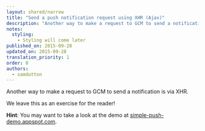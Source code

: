 ```yaml
---
layout: shared/narrow
title: "Send a push notification request using XHR (Ajax)"
description: "Another way to make a request to GCM to send a notification is via XHR (also known as Ajax). In this step, you work out for yourself how to do that."
notes:
  styling:
    - Styling will come later
published_on: 2015-09-28
updated_on: 2015-09-28
translation_priority: 1
order: 8
authors:
  - samdutton
---
```




Another way to make a request to GCM to send a notification is via XHR.

We leave this as an exercise for the reader!

**Hint**: You may want to take a look at the demo at [simple-push-demo.appspot.com](https://simple-push-demo.appspot.com).

